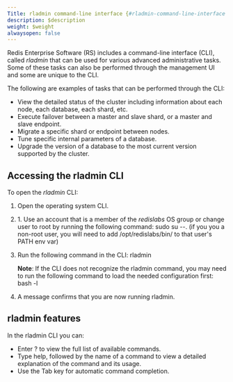 ```yaml
---
Title: rladmin command-line interface {#rladmin-command-line-interface .parent}
description: $description
weight: $weight
alwaysopen: false
---
```

Redis Enterprise Software (RS) includes a command-line interface (CLI),
called *rladmin* that can be used for various advanced administrative
tasks. Some of these tasks can also be performed through the management
UI and some are unique to the CLI.

The following are examples of tasks that can be performed through the
CLI:

-   View the detailed status of the cluster including information about
    each node, each database, each shard, etc.
-   Execute failover between a master and slave shard, or a master and
    slave endpoint.
-   Migrate a specific shard or endpoint between nodes.
-   Tune specific internal parameters of a database.
-   Upgrade the version of a database to the most current version
    supported by the cluster.

Accessing the rladmin CLI
-------------------------

To open the *rladmin* CLI:

1.  Open the operating system CLI.
2.  1\. Use an account that is a member of the *redislabs* OS group or change
    user to root by running the following command: sudo su --. (if you you a
    non-root user, you will need to add /opt/redislabs/bin/ to that user's
    PATH env var)
3.  Run the following command in the CLI: rladmin

    **Note**: If the CLI does not recognize the rladmin command, you may
    need to run the following command to load the needed configuration
    first: bash -l

4.  A message confirms that you are now running rladmin.

rladmin features
----------------

In the rladmin CLI you can:

-   Enter ? to view the full list of available commands.
-   Type help, followed by the name of a command to view a detailed
    explanation of the command and its usage.
-   Use the Tab key for automatic command completion.
